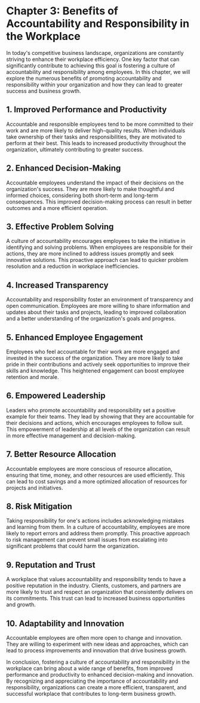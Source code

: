 Chapter 3: Benefits of Accountability and Responsibility in the Workplace
=========================================================================

In today's competitive business landscape, organizations are constantly striving to enhance their workplace efficiency. One key factor that can significantly contribute to achieving this goal is fostering a culture of accountability and responsibility among employees. In this chapter, we will explore the numerous benefits of promoting accountability and responsibility within your organization and how they can lead to greater success and business growth.

**1. Improved Performance and Productivity**
--------------------------------------------

Accountable and responsible employees tend to be more committed to their work and are more likely to deliver high-quality results. When individuals take ownership of their tasks and responsibilities, they are motivated to perform at their best. This leads to increased productivity throughout the organization, ultimately contributing to greater success.

**2. Enhanced Decision-Making**
-------------------------------

Accountable employees understand the impact of their decisions on the organization's success. They are more likely to make thoughtful and informed choices, considering both short-term and long-term consequences. This improved decision-making process can result in better outcomes and a more efficient operation.

**3. Effective Problem Solving**
--------------------------------

A culture of accountability encourages employees to take the initiative in identifying and solving problems. When employees are responsible for their actions, they are more inclined to address issues promptly and seek innovative solutions. This proactive approach can lead to quicker problem resolution and a reduction in workplace inefficiencies.

**4. Increased Transparency**
-----------------------------

Accountability and responsibility foster an environment of transparency and open communication. Employees are more willing to share information and updates about their tasks and projects, leading to improved collaboration and a better understanding of the organization's goals and progress.

**5. Enhanced Employee Engagement**
-----------------------------------

Employees who feel accountable for their work are more engaged and invested in the success of the organization. They are more likely to take pride in their contributions and actively seek opportunities to improve their skills and knowledge. This heightened engagement can boost employee retention and morale.

**6. Empowered Leadership**
---------------------------

Leaders who promote accountability and responsibility set a positive example for their teams. They lead by showing that they are accountable for their decisions and actions, which encourages employees to follow suit. This empowerment of leadership at all levels of the organization can result in more effective management and decision-making.

**7. Better Resource Allocation**
---------------------------------

Accountable employees are more conscious of resource allocation, ensuring that time, money, and other resources are used efficiently. This can lead to cost savings and a more optimized allocation of resources for projects and initiatives.

**8. Risk Mitigation**
----------------------

Taking responsibility for one's actions includes acknowledging mistakes and learning from them. In a culture of accountability, employees are more likely to report errors and address them promptly. This proactive approach to risk management can prevent small issues from escalating into significant problems that could harm the organization.

**9. Reputation and Trust**
---------------------------

A workplace that values accountability and responsibility tends to have a positive reputation in the industry. Clients, customers, and partners are more likely to trust and respect an organization that consistently delivers on its commitments. This trust can lead to increased business opportunities and growth.

**10. Adaptability and Innovation**
-----------------------------------

Accountable employees are often more open to change and innovation. They are willing to experiment with new ideas and approaches, which can lead to process improvements and innovation that drive business growth.

In conclusion, fostering a culture of accountability and responsibility in the workplace can bring about a wide range of benefits, from improved performance and productivity to enhanced decision-making and innovation. By recognizing and appreciating the importance of accountability and responsibility, organizations can create a more efficient, transparent, and successful workplace that contributes to long-term business growth.
